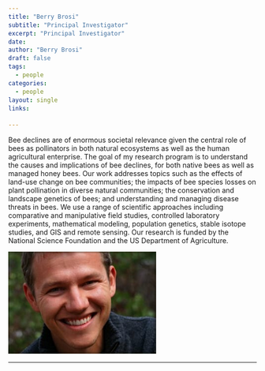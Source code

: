 ```yaml
---
title: "Berry Brosi"
subtitle: "Principal Investigator"
excerpt: "Principal Investigator"
date:
author: "Berry Brosi"
draft: false
tags:
  - people
categories:
  - people
layout: single
links:

---
```


Bee declines are of enormous societal relevance given the central role of bees as pollinators in both natural ecosystems as well as the human agricultural enterprise.  The goal of my research program is to understand the causes and implications of bee declines, for both native bees as well as managed honey bees.
Our work addresses topics such as the effects of land-use change on bee communities; the impacts of bee species losses on plant pollination in diverse natural communities; the conservation and landscape genetics of bees; and understanding and managing disease threats in bees.
We use a range of scientific approaches including comparative and manipulative field studies, controlled laboratory experiments, mathematical modeling, population genetics, stable isotope studies, and GIS and remote sensing. Our research is funded by the National Science Foundation and the US Department of Agriculture.

![Brosi](featured.JPG)


---

